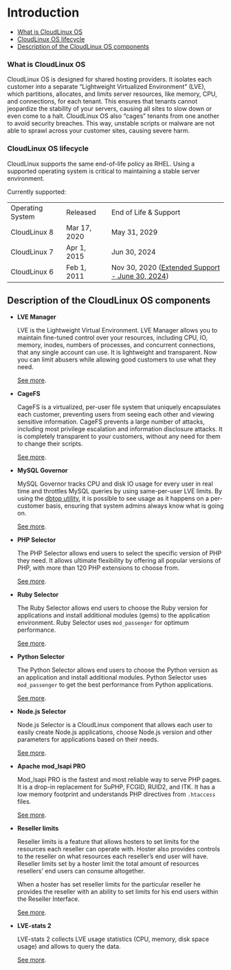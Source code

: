 # Introduction

* [What is CloudLinux OS](/introduction/#what-is-cloudlinux-os)
* [CloudLinux OS lifecycle](/introduction/#cloudlinux-os-lifecycle)
* [Description of the CloudLinux OS components](/introduction/#description-of-the-cloudlinux-os-components)

### What is CloudLinux OS

CloudLinux OS is designed for shared hosting providers. It isolates each customer into a separate “Lightweight Virtualized Environment” (LVE), which partitions, allocates, and limits server resources, like memory, CPU, and connections, for each tenant. This ensures that tenants cannot jeopardize the stability of your servers, causing all sites to slow down or even come to a halt. CloudLinux OS also “cages” tenants from one another to avoid security breaches. This way, unstable scripts or malware are not able to sprawl across your customer sites, causing severe harm.

### CloudLinux OS lifecycle

CloudLinux supports the same end-of-life policy as RHEL. Using a supported operating system is critical to maintaining a stable server environment.

Currently supported:

| |  | |
|-|--|-|
|Operating System | Released | End of Life & Support|
|CloudLinux 8 | Mar 17, 2020 | May 31, 2029|
|CloudLinux 7 | Apr 1, 2015 | Jun 30, 2024|
|CloudLinux 6 | Feb 1, 2011 | Nov 30, 2020 ([Extended Support - June 30, 2024](https://www.cloudlinux.com/extended-support-cloudlinux-os-6))|

## Description of the CloudLinux OS components

* **LVE Manager**

  LVE is the Lightweight Virtual Environment.
  LVE Manager allows you to maintain fine-tuned control over your resources, including CPU, IO, memory, inodes, numbers of processes, and concurrent connections, that any single account can use. It is lightweight and transparent. Now you can limit abusers while allowing good customers to use what they need.

  [See more](/lve_manager/).
* **CageFS**

    CageFS is a virtualized, per-user file system that uniquely encapsulates each customer, preventing users from seeing each other and viewing sensitive information. CageFS prevents a large number of attacks, including most privilege escalation and information disclosure attacks. It is completely transparent to your customers, without any need for them to change their scripts.

    [See more](/cloudlinux_os_components/#cagefs).
* **MySQL Governor**

    MySQL Governor tracks CPU and disk IO usage for every user in real time and throttles MySQL queries by using same-per-user LVE limits. By using the [dbtop utility](/command-line_tools/#dbtop), it is possible to see usage as it happens on a per-customer basis, ensuring that system admins always know what is going on.

    [See more](/cloudlinux_os_components/#mysql-governor).
* **PHP Selector**

    The PHP Selector allows end users to select the specific version of PHP they need. It allows ultimate flexibility by offering all popular versions of PHP, with more than 120 PHP extensions to choose from.

    [See more](/cloudlinux_os_components/#php-selector).
* **Ruby Selector**

    The Ruby Selector allows end users to choose the Ruby version for applications and install additional modules (gems) to the application environment. Ruby Selector uses `mod_passenger` for optimum performance.

    [See more](/cloudlinux_os_components/#ruby-selector).
* **Python Selector**

    The Python Selector allows end users to choose the Python version as an application and install additional modules. Python Selector uses `mod_passenger` to get the best performance from Python applications.

    [See more](/cloudlinux_os_components/#python-selector).
* **Node.js Selector**

    Node.js Selector is a CloudLinux component that allows each user to easily create Node.js applications, choose Node.js version and other parameters for applications based on their needs.

    [See more](/cloudlinux_os_components/#node-js-selector).
* **Apache mod_lsapi PRO**

    Mod_lsapi PRO is the fastest and most reliable way to serve PHP pages. It is a drop-in replacement for SuPHP, FCGID, RUID2, and ITK. It has a low memory footprint and understands PHP directives from `.htaccess` files.

    [See more](/cloudlinux_os_components/#apache-mod-lsapi-pro).
* **Reseller limits**


    Reseller limits is a feature that allows hosters to set limits for the resources each reseller can operate with. Hoster also provides controls to the reseller on what resources each reseller’s end user will have. Reseller limits set by a hoster limit the total amount of resources resellers’ end users can consume altogether.

    When a hoster has set reseller limits for the particular reseller he provides the reseller with an ability to set limits for his end users within the Reseller Interface.

    [See more](/cloudlinux_os_components/#reseller-limits).
* **LVE-stats 2**

    LVE-stats 2 collects LVE usage statistics (CPU, memory, disk space usage) and allows to query the data.

    [See more](/cloudlinux_os_components/#lve-stats-2).

<Disqus/>